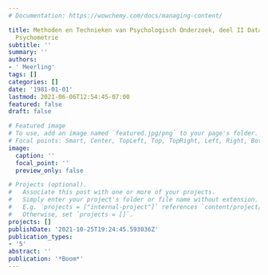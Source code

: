 ```yaml
---
# Documentation: https://wowchemy.com/docs/managing-content/

title: Methoden en Technieken van Psychologisch Onderzoek, deel II Dataanalyse en
  Psychometrie
subtitle: ''
summary: ''
authors:
- ' Meerling'
tags: []
categories: []
date: '1981-01-01'
lastmod: 2021-06-06T12:54:45-07:00
featured: false
draft: false

# Featured image
# To use, add an image named `featured.jpg/png` to your page's folder.
# Focal points: Smart, Center, TopLeft, Top, TopRight, Left, Right, BottomLeft, Bottom, BottomRight.
image:
  caption: ''
  focal_point: ''
  preview_only: false

# Projects (optional).
#   Associate this post with one or more of your projects.
#   Simply enter your project's folder or file name without extension.
#   E.g. `projects = ["internal-project"]` references `content/project/deep-learning/index.md`.
#   Otherwise, set `projects = []`.
projects: []
publishDate: '2021-10-25T19:24:45.593036Z'
publication_types:
- '5'
abstract: ''
publication: '*Boom*'
---
```

